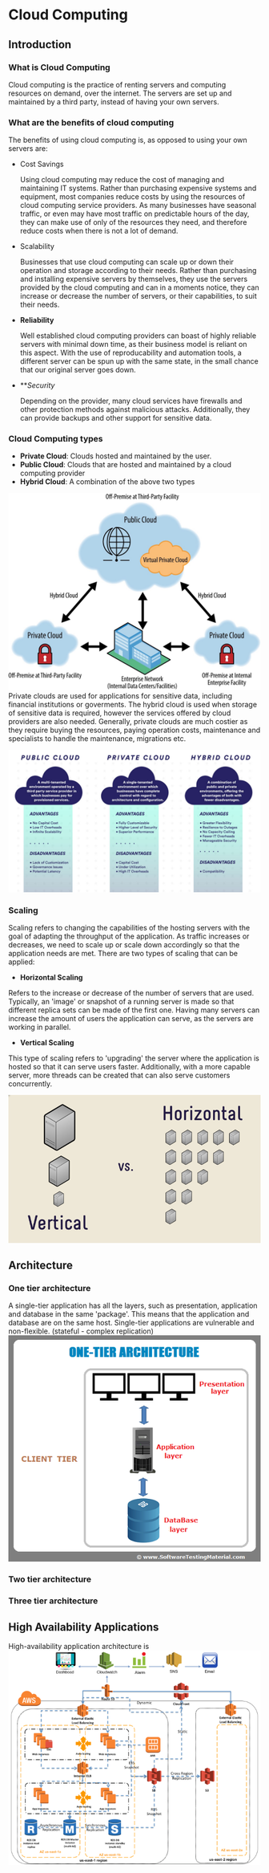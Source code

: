 

# Cloud Computing

## Introduction
### What is Cloud Computing
Cloud computing is the practice of renting servers and computing resources on demand, over the internet. The servers are set up and maintained by a third party, instead of having your own servers.

### What are the benefits of cloud computing
The benefits of using cloud computing is, as opposed to using your own servers are:

- Cost Savings

  Using cloud computing may reduce the cost of managing and maintaining IT systems. Rather than purchasing expensive systems and equipment, most companies reduce costs by using the resources of cloud computing service providers. 
  As many businesses have seasonal traffic, or even may have most traffic on predictable hours of the day, they can make use of only of the resources they need, and therefore reduce costs when there is not a lot of demand.

- Scalability

  Businesses that use cloud computing can scale up or down their operation and storage according to their needs. 
  Rather than purchasing and installing expensive servers by themselves, they use the servers provided by the cloud computing and can in a moments notice, they can increase or decrease the number of servers, or their capabilities, to suit their needs.

- **Reliability**

  Well established cloud computing providers can boast of highly reliable servers with minimal down time, as their business model is reliant on this aspect.
  With the use of reproducability and automation tools, a different server can be spun up with the same state, in the small chance that our original server goes down.

- ***Security*

  Depending on the provider, many cloud services have firewalls and other protection methods against malicious attacks. Additionally, they can provide backups and other support for sensitive data.


### Cloud Computing types
- **Private Cloud**: Clouds hosted and maintained by the user.
- **Public Cloud**: Clouds that are hosted and maintained by a cloud computing provider
- **Hybrid Cloud**: A combination of the above two types

![Public, Private and Hybrid Clouds](media/public-private-hybrid-clouds.jpeg)
Private clouds are used for applications for sensitive data, including financial institutions or goverments. The hybrid cloud is used when storage of sensitive data is required, however the services offered by cloud providers are also needed.
Generally, private clouds are much costier as they require buying the resources, paying operation costs, maintenance and specialists to handle the maintenance, migrations etc.

![Public, Private, Hybrid Advantages and Disadvantages](media/public-private-hybrid-advantages.jpeg)

### Scaling
Scaling refers to changing the capabilities of the hosting servers with the goal of adapting the throughput of the application. As traffic increases or decreases, we need to scale up or scale down accordingly so that the application needs are met. There are two types of scaling that can be applied:

- **Horizontal Scaling**

Refers to the increase or decrease of the number of servers that are used. Typically, an 'image' or snapshot of a running server is made so that different replica sets can be made of the first one. 
Having many servers can increase the amount of users the application can serve, as the servers are working in parallel.

- **Vertical Scaling**

This type of scaling refers to 'upgrading' the server where the application is hosted so that it can serve users faster. Additionally, with a more capable server, more threads can be created that can also serve customers concurrently.

![Horizontal vs Vertical Scaling](media/horizontal-vertical-scaling-diagram.png)

## Architecture

### One tier architecture
A single-tier application has all the layers, such as presentation, application and database in the same 'package'. This means that the application and database are on the same host. Single-tier applications are vulnerable and non-flexible. (stateful - complex replication)
![Single Tier](media/one-tier-software-architecture.png)

### Two tier architecture
### Three tier architecture

## High Availability Applications
High-availability application architecture is   
![Highly Available App](media/wide-availability-app.png)
